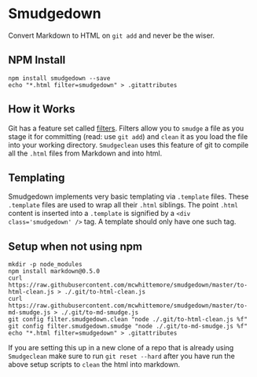 # Smudgedown

Convert Markdown to HTML on `git add` and never be the wiser.

## NPM Install

```
npm install smudgedown --save
echo "*.html filter=smudgedown" > .gitattributes
```

## How it Works

Git has a feature set called [filters](http://git-scm.com/book/en/v2/Customizing-Git-Git-Attributes#filters_a). Filters allow you to `smudge` a file as you stage it for committing (read: use `git add`) and `clean` it as you load the file into your working directory. `Smudgeclean` uses this feature of git to compile all the `.html` files from Markdown and into html.

## Templating

Smudgedown implements very basic templating via `.template` files. These `.template` files are used to wrap all their `.html` siblings. The point `.html` content is inserted into a `.template` is signified by a `<div class='smudgedown' />` tag. A template should only have one such tag.

## Setup when not using npm

```
mkdir -p node_modules
npm install markdown@0.5.0
curl https://raw.githubusercontent.com/mcwhittemore/smudgedown/master/to-html-clean.js > ./.git/to-html-clean.js
curl https://raw.githubusercontent.com/mcwhittemore/smudgedown/master/to-md-smudge.js > ./.git/to-md-smudge.js
git config filter.smudgedown.clean "node ./.git/to-html-clean.js %f"
git config filter.smudgedown.smudge "node ./.git/to-md-smudge.js %f"
echo "*.html filter=smudgedown" > .gitattributes
```

If you are setting this up in a new clone of a repo that is already using `Smudgeclean` make sure to run `git reset --hard` after you have run the above setup scripts to `clean` the html into markdown.